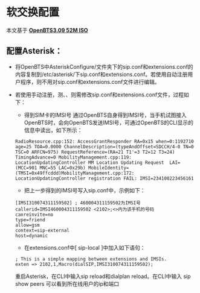 # 软交换配置

本文基于 **[OpenBTS3.09 52M ISO](https://s3.cn-north-1.amazonaws.com.cn/microembedded/system_mirrors/openbts_v3.09_52M.iso)**

## 配置Asterisk：

* 将OpenBTS中AsteriskConfigure/文件夹下的sip.conf和extensions.conf的内容复制到/etc/asterisk/下sip.conf和extensions.conf。若使用自动注册用户程序，则不用对sip.conf和extensions.conf文件进行编辑。

* 若使用手动注册，测、、则需修改sip.conf和extensions.conf文件，过程如下：

   * 得到SIM卡的IMSI号
   通过OpenBTS自身得到IMSI号，当手机试图接入OpenBTS时，会向OpenBTS发送IMSI号，可通过OpenBTS的CLI显示的信息中读出，如下所示：


   ```
   RadioResource.cpp:152: AccessGrantResponder RA=0x15 when=0:1192710 age=25 TOA=0.0000 ChannelDescription=(typeAndOffset=SDCCH/4-0 TN=0 TSC=0 ARFCN=975) RequestReference=(RA=21 T1'=3 T2=12 T3=24) TimingAdvance=0 MobilityManagement.cpp:119: LocationUpdatingController MM Location Updating Request  LAI=(MCC=901 MNC=55 LAC=0x29b) MobileIdentity=(TMSI=0x49ffcddd)MobilityManagement.cpp:172: LocationUpdatingController registration FAIL: IMSI=234100223456161
   ```



   * 把上一步得到的IMSI号写入sip.conf中，示例如下：

   ```
   [IMSI310074311159502] ; 460004311159502为IMSI号
   callerid=IMSI460004311159502 <2102>;<>内为该手机的号码
   canreinvite=no
   type=friend
   allow=gsm
   context=sip-external
   host=dynamic
   ```

   * 在extensions.conf中[ sip-local ]中加入如下语句：

   ```
   ; This is a simple mapping between extensions and IMSIs.
   exten => 2102,1,Macro(dialSIP,IMSI310074311159502);
   ```
   重启Asterisk，在CLI中输入sip reload和dialplan reload。在CLI中输入 sip show peers 可以看到所在线用户的ip和端口
